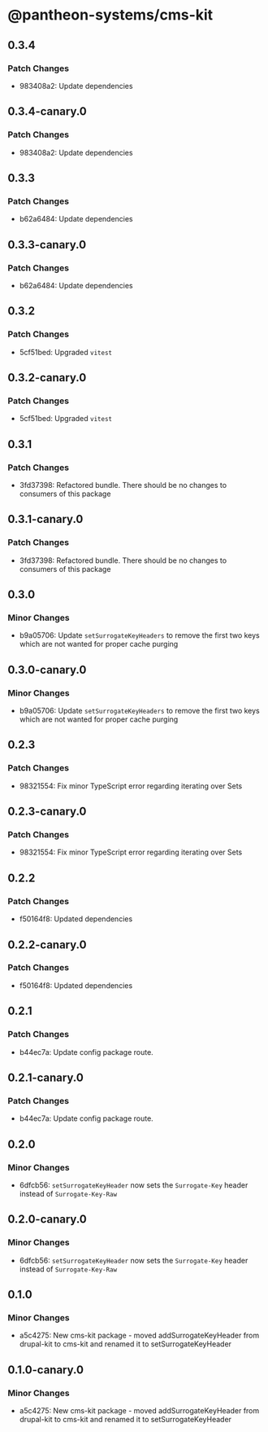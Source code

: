 # @pantheon-systems/cms-kit

## 0.3.4

### Patch Changes

- 983408a2: Update dependencies

## 0.3.4-canary.0

### Patch Changes

- 983408a2: Update dependencies

## 0.3.3

### Patch Changes

- b62a6484: Update dependencies

## 0.3.3-canary.0

### Patch Changes

- b62a6484: Update dependencies

## 0.3.2

### Patch Changes

- 5cf51bed: Upgraded `vitest`

## 0.3.2-canary.0

### Patch Changes

- 5cf51bed: Upgraded `vitest`

## 0.3.1

### Patch Changes

- 3fd37398: Refactored bundle. There should be no changes to consumers of this
  package

## 0.3.1-canary.0

### Patch Changes

- 3fd37398: Refactored bundle. There should be no changes to consumers of this
  package

## 0.3.0

### Minor Changes

- b9a05706: Update `setSurrogateKeyHeaders` to remove the first two keys which
  are not wanted for proper cache purging

## 0.3.0-canary.0

### Minor Changes

- b9a05706: Update `setSurrogateKeyHeaders` to remove the first two keys which
  are not wanted for proper cache purging

## 0.2.3

### Patch Changes

- 98321554: Fix minor TypeScript error regarding iterating over Sets

## 0.2.3-canary.0

### Patch Changes

- 98321554: Fix minor TypeScript error regarding iterating over Sets

## 0.2.2

### Patch Changes

- f50164f8: Updated dependencies

## 0.2.2-canary.0

### Patch Changes

- f50164f8: Updated dependencies

## 0.2.1

### Patch Changes

- b44ec7a: Update config package route.

## 0.2.1-canary.0

### Patch Changes

- b44ec7a: Update config package route.

## 0.2.0

### Minor Changes

- 6dfcb56: `setSurrogateKeyHeader` now sets the `Surrogate-Key` header instead
  of `Surrogate-Key-Raw`

## 0.2.0-canary.0

### Minor Changes

- 6dfcb56: `setSurrogateKeyHeader` now sets the `Surrogate-Key` header instead
  of `Surrogate-Key-Raw`

## 0.1.0

### Minor Changes

- a5c4275: New cms-kit package - moved addSurrogateKeyHeader from drupal-kit to
  cms-kit and renamed it to setSurrogateKeyHeader

## 0.1.0-canary.0

### Minor Changes

- a5c4275: New cms-kit package - moved addSurrogateKeyHeader from drupal-kit to
  cms-kit and renamed it to setSurrogateKeyHeader
